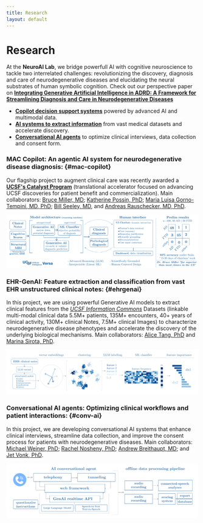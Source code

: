 ```yaml
---
title: Research
layout: default
---
```


# Research

<!-- <div style="text-align: center">
↻ **Insights from neuroscience** help us power our AI systems, which recursively help us better understand the brain ↺
</div> -->

At the **NeuroAI Lab**, we bridge powerfull AI with cognitive neuroscience to tackle two interrelated challenges: revolutionizing the discovery, diagnosis and care of neurodegenerative diseases and elucidating the neural substrates of human symbolic cognition. Check out our perspective paper on **[Integrating Generative Artificial Intelligence in ADRD: A Framework for Streamlining Diagnosis and Care in Neurodegenerative Diseases](https://arxiv.org/abs/2502.06842)**

- **[Copilot decision support systems](#mac-copilot)** powered by advanced AI and multimodal data. 
- **[AI systems to extract information](#ehrgenai)** from vast medical datasets and accelerate discovery. 
- **[Conversational AI agents](#conv-ai)** to optimize clinical interviews, data collection and consent form.

### MAC Copilot: An agentic AI system for ​neurodegenerative disease diagnosis: {#mac-copilot}
Our flagship project to augment clinical care was recently awarded a [**UCSF's Catalyst Program**](https://innovation.ucsf.edu/2025-catalyst-awardees) (translational accelerator focused on advancing UCSF discoveries for patient benefit and commercialization). Main collaborators: [Bruce Miller, MD](https://profiles.ucsf.edu/bruce.miller); [Katherine Possin, PhD](https://profiles.ucsf.edu/katherine.possin); [Maria Luisa Gorno-Tempini, MD, PhD](https://profiles.ucsf.edu/marilu.gornotempini); [Bill Seeley, MD](https://profiles.ucsf.edu/bill.seeley), and [Andreas Rauschecker, MD, PhD](https://profiles.ucsf.edu/andreas.rauschecker). 

<div class="container">
<img src="/figures/mac_copilot_website.png" alt="MAC Copilot">
</div>

### EHR-GenAI: Feature extraction and classification from vast EHR unstructured clinical notes: {#ehrgenai}
In this project, we are using powerful Generative AI models to extract clinical features from the [*UCSF Information Commons*](https://informationcommons.ucsf.edu/) Datasets (linkable multi-modal clinical data 5.5M+ patients, 135M+ encounters, 40+ years of clinical activity, 130M+ clinical Notes, 7.5M+ clinical Images) to characterize neurodegenerative disease phenotypes and accelerate the discovery of the underlying biological mechanisms. Main collaborators: [Alice Tang, PhD](https://scholar.google.com/citations?user=04E4XeUAAAAJ&hl=en) and [Marina Sirota, PhD](https://profiles.ucsf.edu/marina.sirota). 

<div class="container">
<img src="/figures/note_extractions.png" alt="MAC Copilot">
</div>

### Conversational AI agents: Optimizing clinical workflows and patient interactions: {#conv-ai}
In this project, we are developing conversational AI systems that enhance clinical interviews, streamline data collection, and improve the consent process for patients with neurodegenerative diseases. Main collaborators: [Michael Weiner, PhD](https://profiles.ucsf.edu/michael.weiner); [Rachel Nosheny, PhD](https://profiles.ucsf.edu/rachel.nosheny); [Andrew Breithaupt, MD](https://med.emory.edu/directory/profile/?u=ABREITH); and [Jet Vonk, PhD](https://profiles.ucsf.edu/jet.vonk).

<div class="container">
<img src="/figures/conversational_ai.png" alt="Conversational AI Agents">
</div>







<!--                                                                                                                                             
                                                                                    ░░          ░                                                     
                                                            ░            ░░      ░░▒      ░░░                                                        
                                                                            ░▒▒▒░  ░     ░░░░                                                         
                                                                            ░           ░░       ░░▒░     ░                                          
                                                        ░░░░░           ░░░               ░░       ░                                                   
                                                ░   ░░░               ▒▒               ░░                      ░░                                     
                                        ░                   ░░                     ░        ░      ░░░░     ░▒▒                                      
                                        ░   ░░               ░░      ░░░░░░    ░░▒░                 ▒░░▒                                              
                                            ░        ░      ░░    ░░▓▒  ░ ░░░▒▒░                 ░   ░░             ░░░                              
                                    ░░░     ░░░            ▒░    ░         ░▒       ░░░░░░░▒▒░            ░░░░░░░                                   
                                    ░▒▒░  ░░░ ░░▒▓▓░  ░       ░░              ░░        ░▒▓░                   ░░▒░                                    
                                ░░░░      ▒░        ░▒░      ░░             ░░░        ░░                 ░               ░░                          
                            ░░▒▒░░░                ░▒░░░    ▒▒░▒░       ░▒▒▒▒▒▒     ░                 ░▒                                            
                            ▒▒▒  ░▒▓▒░░░░             ▒▓▒▒▒░▒▒░        ░▒▒▓░       ░▒                  ░░            ░▒▒░░                           
                            ░░▒░     ░░░░░░░░░          ░▓▓         ░▒▒         ░▒▓         ░   ░     ░░                 ░                          
                            ░░   ░░░░    ▒▓▓▓█▓▒▒░░        ░    ░▒░  ░▒    ░░░▒▒▒▒▓▓▓        ░▒░        ░▒       ░        ░  ░░                       
                            ░░ ░▒░ ░▒▒░▒▒      ░░▒▒░     ░░░   ░▒▒░░░            ▓█   ░░░░░░▒▒     ░░░░▒▒   ░░░ ░░ ░░ ▒▒░░   ░                       
                            ░ ░░▒▒       ▒░ ░░░░         ░░▒▒░    ░▒░░░           ░░▒   ░▒▒▒░▒▓▒   ░░░▒▒░▒    ░░▒░░    ▒    ░                          
                            ░▒▒▒░░░░       ░▒▒░        ░░▒▓▓▒     ▒▒▒░  ░░  ░░░▒▒░░▒░  ░░░▒▒▓▓░  ░░░▒░░░▒░ ░░ ░░      ░    ░░  ░   ░                  
                            ░▒▓░   ▓▒░                ░░▒▒▓▓█▓     ░▒▓  ░░░░░░░▒█░░░▒▒░░░░░░▒▓▓░ ░░░▒░ ░░▓  ░░░░▒░ ░ ░▓░░ ░ ░░░░ ░                     
                        ░░    ░▒▒░░   ░     ░░░░░▒▒▒▒████░ ░     ░▒ ░░░▒▒▒░░▒▓▒░░░  ░░░▒▒▒▓▒▒░▒░░░░░░▒▓░░░░░░ ░▒▓▓▓░░░▒░░░░░  ░░▒░                  
                        ░░░░░░░    ░░░░░░░░░▒▒▒▓████░░░ ░  ░░   ░░▒░░░░░░░░░░▒▓▒░░░░░░░░▒▓▓    ░░░░░░▒▓░░░     ░    ░▒▒░   ░  ░  ░                  
                        ▒░░▒▓░░░▒░░  ░░▒▒▒▓▓██▒░░░    ░░░ ░▒░ ░░░░▒░░░░░░░░▒▒▒▓█████▓▓▓██░     ░░░░░░▓▓░░   ░░░░░░░░░▓▒░ ░░  ░░  ░                  
                        ▒░░░░░░░░▒░░░░░░░▓░   ░▒░░░ ░░▒░▒░░░▒░░░░░▒█▒░░░▒▒▒▓▓██▒░░░░▒░░░░   ░░░░░░░░▒▓▒▒░░░░░░▒░░░░░▒▓▒░░░  ░ ░  ░░                 
                        ░░░░░▒░░░░▒▒▒░░▒▓▒▒░░   ▒▒░░░▒▓▒▒░░░▒▒░░░▒▒▓█░░░▒▒▓█░     ░░▒▒░  ░░░░░░░░░░▒█▒░ ▒▒░░▒▒░░░░░▒░▒▒░░░░░ ░  ░░                  
                            ░░░▒▒▒▒▒░░░▓▓██▓░░░░░░░░░░░░▒█▓▓▓░░▒▒░░░▒▒▓▒░▒▒█▓░               ░░▒▒▒░░▒▓█▓░░ ░░░▒▓▒▒▓▓▓▓░░▒▓▒░░░░░▒▓▓▒▒▒▒░               
                            ░░░ ▒▒▒▓▓▓▓█▒░░▒░░░▒▒▒░░░░░▓████░░░░░░░▒▓▓▓▓█░                ░░░░░░▒▒▓█▓▒░░░░░░░░░░░░░▒▓▓░░░▒▓▒▒░░░   ░░                   
                            ░░░░░░░░░░▒░  ░░▒░░▒▒▓▓▓▓▒▒▓████▓▓▓▒▒▒▒▓▓██▒░     ░░░░░░ ░░░░░░░░░░░░██▓▒░░░░░░░░░░░▒▓▒░░░░░▒▒▒░░░                        
                            ░░░░░░░░░▒▒░░░░░░░░▒▒▒▓▓█████▓▒░░░░▒▓████▒░░░░░░░░░░░░░░░░░░░░░░░░▓█▓█▒░░░░░░░░░░░░▒░░▒░░ ▒▒▒░░░  ░░░░                   
                                ░░▒░░░░░░▒▒░░░░▒▒▒▒▒▒▓▓██▒░░  ░░░░▒▓▒░   ░▒▒░░░░░░░░░▓███▓▓▒▒▒░░░░░▓▒░░░░░░░░░░░░░▒▓▒░░▒▒░░░░ ░▒▒▒▒░░                  
                                ░░░▒░░░░░░▒▒▓▓▓▓▒▒▒▒▓▓▓░░  ░▒▒▒▒▒░░      ░░▒▒████▓▒░░░░░░░░░░░░░░▒███▓▓▓▓▓▓▓▓▒▓█▓▒▒░▒▒▒░░░░  ░░░░░  ░▒░               
                                    ░░░░░░░░░▒▒▒▒▒▓▓▓░ ░░░░░▒▓▒ ░░░░  ░░░░░░▒▒▓▓░░░░░░░░░░░░░░░▒█▓▓░░░░░░░░░░░░░▒▒░░░░░░░░░  ░                        
                                                    ░░░░░░▒▓█░  ░░░░░░░░░░░░░░▒▒▓▒░░░░▒▒▒▒▒▓▓▓▓▒▒░░▒░░░░░░░░░░░ ▓░░░░░░░▒▒▒░░                         
                                                    ░░░░░░▒▓▓░░░░░░▒░░▒░░░▒▒░░░░▒▓ ░░░▓▒░░▒░░░░░░░░░░░░░▒▒▒▒░░░ ░░▒▒▒▒░░░░     ░░░░░                   
                                                    ░░░░▒▒▒▓▒░░░░░░▒▒▒▒░░▒▒░░░░░░▓░░░░░░░▒▒▓▒░░░▓▓█▓▓▓▓▓▒░░░░░░  ▒▒░░░░░▒▒▒▒▒░░  ░░                    
                                                ░░░░░░░░▒░░░▒▒▒▒▒▒▓░░░░░░░░░░░▒░░░░░░░░░░░▒▒▒▒▒▒▒▒░░░░░░░░░ ░░▒░░░░░░░░░░░                          
                                                    ░░░░░░░▒░░░░▒▒▓░░░▒░░░░░░░░░░▒░░░░░░░░░░░░░░░░░░░░░░░░░░ ░░░░░░░░░░░░░                             
                                                    ░░░░░░░░░░░░ ░░░░░░▒▒░░░▒▒▒▒░░░▓▒░░░░▒▒▒▓▓▒░▒░░░░░▓█████▓▓▓▓▓▓▒░░░░░░░░░                          
                                                    ▒▒░░░░░░░░░░░░░░░░░░▒▓▓▒░░░░▒░░░░░░░░░░░░░░░░▒▓▓█▓█▓▓▓▓▓▒▒▒▒▒▒▒▒░░▒░░░                           
                                                    ░░░░░░░░▒░░░░░░▒▒▒▒▒▓▒░░▒░░░░░░░░  ▒▓████████████▓▓▓▒▒▒▒▒▒▒░▒▒▒▒░░░░░                            
                                                        ▒░░░░░▒▒▒░░░░░░░▒▓░░░░░░░░       ███▓█▓▓▓▓████▓▒▒▒▒░░▒▒▒▒▒▓▒░░░░░                             
                                                            ░░░▒▒░▒░░░░░▒▒░░░░            ▓▓▓▓█▓▓▒▒▒▒▒▒▒▒▒▒▒▒▒▒▒▒░░░░░                                
                                                                    ░░▒░                   ▒█▓▓▓▓▒▒▒▒▒▒▒▒▒▒░▒▒░░▒▒▒░                                   
                                                                                            ░  ▓▒▒▒▒▒▒▒▒░▒▒▒▒                                        
                                                                                                ▓██▓▒░                                              
                                                                                                    █▓▒                                               
                                                                                                                                             -->
                                                                                                                                            
                                                                                                                                            
                                                                                                                                            
                                                                                                                                           
                                                                                                                                           
                                                                                                                                           
                                                                                                                                           